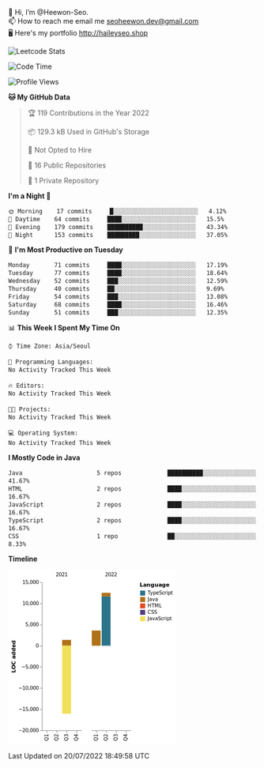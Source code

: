 👋 Hi, I’m @Heewon-Seo.  
📫 How to reach me email me seoheewon.dev@gmail.com   
🖥 Here's my portfolio http://haileyseo.shop

![Leetcode Stats](https://leetcode.card.workers.dev/?username=Heewon-Seo)

 <!--START_SECTION:waka-->
![Code Time](http://img.shields.io/badge/Code%20Time-0%20secs-blue)

![Profile Views](http://img.shields.io/badge/Profile%20Views-1-blue)

**🐱 My GitHub Data** 

> 🏆 119 Contributions in the Year 2022
 > 
> 📦 129.3 kB Used in GitHub's Storage 
 > 
> 🚫 Not Opted to Hire
 > 
> 📜 16 Public Repositories 
 > 
> 🔑 1 Private Repository 
 > 
**I'm a Night 🦉** 

```text
🌞 Morning    17 commits     █░░░░░░░░░░░░░░░░░░░░░░░░   4.12% 
🌆 Daytime    64 commits     ████░░░░░░░░░░░░░░░░░░░░░   15.5% 
🌃 Evening    179 commits    ██████████░░░░░░░░░░░░░░░   43.34% 
🌙 Night      153 commits    █████████░░░░░░░░░░░░░░░░   37.05%

```
📅 **I'm Most Productive on Tuesday** 

```text
Monday       71 commits     ████░░░░░░░░░░░░░░░░░░░░░   17.19% 
Tuesday      77 commits     ████░░░░░░░░░░░░░░░░░░░░░   18.64% 
Wednesday    52 commits     ███░░░░░░░░░░░░░░░░░░░░░░   12.59% 
Thursday     40 commits     ██░░░░░░░░░░░░░░░░░░░░░░░   9.69% 
Friday       54 commits     ███░░░░░░░░░░░░░░░░░░░░░░   13.08% 
Saturday     68 commits     ████░░░░░░░░░░░░░░░░░░░░░   16.46% 
Sunday       51 commits     ███░░░░░░░░░░░░░░░░░░░░░░   12.35%

```


📊 **This Week I Spent My Time On** 

```text
⌚︎ Time Zone: Asia/Seoul

💬 Programming Languages: 
No Activity Tracked This Week

🔥 Editors: 
No Activity Tracked This Week

🐱‍💻 Projects: 
No Activity Tracked This Week

💻 Operating System: 
No Activity Tracked This Week

```

**I Mostly Code in Java** 

```text
Java                     5 repos             ██████████░░░░░░░░░░░░░░░   41.67% 
HTML                     2 repos             ████░░░░░░░░░░░░░░░░░░░░░   16.67% 
JavaScript               2 repos             ████░░░░░░░░░░░░░░░░░░░░░   16.67% 
TypeScript               2 repos             ████░░░░░░░░░░░░░░░░░░░░░   16.67% 
CSS                      1 repo              ██░░░░░░░░░░░░░░░░░░░░░░░   8.33%

```


**Timeline**

![Chart not found](https://raw.githubusercontent.com/Heewon-Seo/Heewon-Seo/main/charts/bar_graph.png) 


 Last Updated on 20/07/2022 18:49:58 UTC
<!--END_SECTION:waka-->

